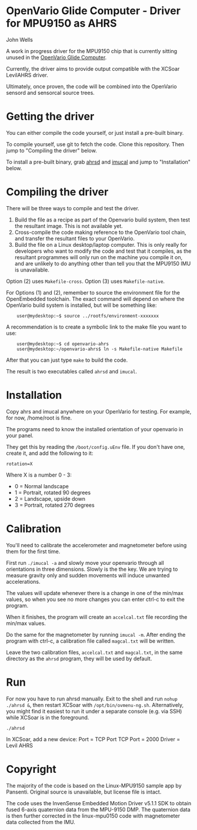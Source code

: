 # OpenVario Glide Computer - Driver for MPU9150 as AHRS
John Wells


A work in progress driver for the MPU9150 chip that is currently sitting unused in the [OpenVario Glide Computer](http://www.openvario.org).

Currently, the driver aims to provide output compatible with the XCSoar LevilAHRS driver.


Ultimately, once proven, the code will be combined into the OpenVario sensord and sensorcal source trees.



# Getting the driver

You can either compile the code yourself, or just install a pre-built binary.

To compile yourself, use git to fetch the code. Clone this repository. Then jump to "Compiling the driver" below.

To install a pre-built binary, grab [ahrsd](http://glidist.jfwhome.com/ahrsd) and [imucal](http://glidist.jfwhome.com/imucal) and jump to "Installation" below.


# Compiling the driver

There will be three ways to compile and test the driver.

1. Build the file as a recipe as part of the Openvario build system, then test the resultant image. This is not available yet.
2. Cross-compile the code making reference to the OpenVario tool chain, and transfer the resultant files to your OpenVario.
3. Build the file on a Linux desktop/laptop computer. This is only really for developers who want to modify the code and test that it compiles, as the resultant programmes will only run on the machine you compile it on, and are unlikely to do anything other than tell you that the MPU9150 IMU is unavailable.

Option (2) uses <code>Makefile-cross</code>. Option (3) uses <code>Makefile-native</code>.

For Options (1) and (2), remember to source the environment file for the OpenEmbedded toolchain. The exact command will depend on where the OpenVario build system is installed, but will be something like:

        user@mydesktop:~$ source ../rootfs/environment-xxxxxxx

A recommendation is to create a symbolic link to the make file you want to use:

        user@mydesktop:~$ cd openvario-ahrs
        user@mydesktop:~/openvario-ahrs$ ln -s Makefile-native Makefile

After that you can just type <code>make</code> to build the code.

The result is two executables called <code>ahrsd</code> and <code>imucal</code>.


# Installation

Copy ahrs and imucal anywhere on your OpenVario for testing. For example, for now, /home/root is fine.

The programs need to know the installed orientation of your openvario in your panel. 

They get this by reading the <code>/boot/config.uEnv</code> file. If you don't have one, create it,
and add the following to it:

<code>rotation=X</code>

Where X is a number 0 - 3:
* 0 = Normal landscape
* 1 = Portrait, rotated 90 degrees
* 2 = Landscape, upside down
* 3 = Portrait, rotated 270 degrees



# Calibration

You'll need to calibrate the accelerometer and magnetometer before using them for the first time.

First run <code>./imucal -a</code> and slowly move your openvario through all
orientations in three dimensions. Slowly is the the key. 
We are trying to measure gravity only and sudden movements will 
induce unwanted accelerations.

The values will update whenever there is a change in one of the min/max
values, so when you see no more changes you can enter ctrl-c to exit
the program.

When it finishes, the program will create an <code>accelcal.txt</code> file
recording the min/max values.

Do the same for the magnetometer by running <code>imucal -m</code>. After ending the program with ctrl-c, 
a calibration file called <code>magcal.txt</code>
will be written.

Leave the two calibration files, <code>accelcal.txt</code> and <code>magcal.txt</code>, in the
same directory as the <code>ahrsd</code> program, they will be used by default.


# Run

For now you have to run ahrsd manually. Exit to the shell and run <code>nohup ./ahrsd &</code>, 
then restart XCSoar with <code>/opt/bin/ovmenu-ng.sh</code>. 
Alternatively, you might find it easiest to run it under a separate console (e.g. via SSH) 
while XCSoar is in the foreground.

<code>./ahrsd</code>

In XCSoar, add a new device: 
Port = TCP Port
TCP Port = 2000
Driver = Levil AHRS


# Copyright

The majority of the code is based on the Linux-MPU9150 sample app by Pansenti. 
Original source is unavailable, but license file is intact.

The code uses the InvenSense Embedded Motion Driver v5.1.1 SDK
to obtain fused 6-axis quaternion data from the MPU-9150 DMP. The quaternion
data is then further corrected in the linux-mpu0150 code with magnetometer 
data collected from the IMU.


